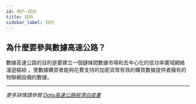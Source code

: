 ```yaml
---
id: 用戶-目的
title: 目的
sidebar_label: 目的
---
```


## 為什麼要參與數據高速公路？

數據高速公路的目的是要建立一個鏈條間數據市場和去中心化的低功率廣域網絡 漫遊樞紐 ，使數據購買者能夠花費支持的加密貨幣有效的購買數據提供者擁有的物聯網設備的數據。

---

*更多詳情請參閱 <a href="./whitepaper.md" class="pretty-link pretty-link-colored-bold">Data高速公路經濟白皮書</a>*

